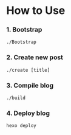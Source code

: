 # How to Use

### 1. Bootstrap
```
./Bootstrap
```

### 2. Create new post
```
./create [title]
```

### 3. Compile blog
```
./build
```

### 4. Deploy blog
```
hexo deploy
```
